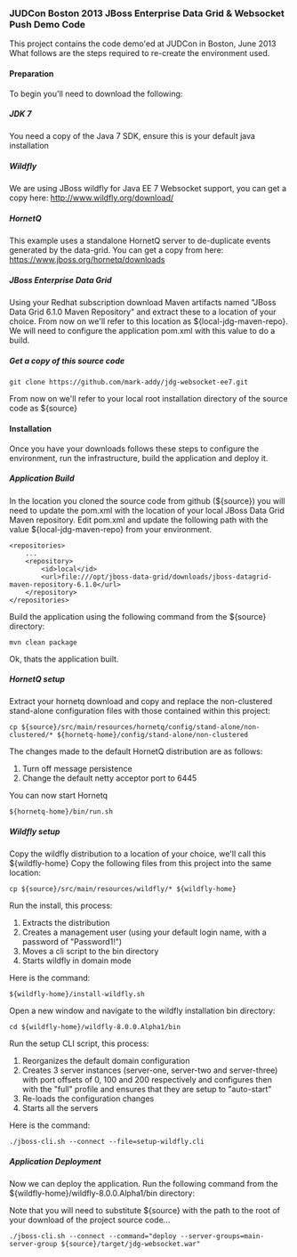 
### JUDCon Boston 2013 JBoss Enterprise Data Grid & Websocket Push Demo Code
This project contains the code demo'ed at JUDCon in Boston, June 2013
What follows are the steps required to re-create the environment used.

#### Preparation
To begin you'll need to download the following:

##### JDK 7
You need a copy of the Java 7 SDK, ensure this is your default java installation

##### Wildfly
We are using JBoss wildfly for Java EE 7 Websocket support, you can get a copy here:
http://www.wildfly.org/download/

##### HornetQ
This example uses a standalone HornetQ server to de-duplicate events generated by the data-grid.
You can get a copy from here:
https://www.jboss.org/hornetq/downloads

##### JBoss Enterprise Data Grid
Using your Redhat subscription download Maven artifacts named "JBoss Data Grid 6.1.0 Maven Repository" and extract these to a location of your choice.
From now on we'll refer to this location as ${local-jdg-maven-repo}.  We will need to configure the application pom.xml with this value to do a build.

##### Get a copy of this source code

	git clone https://github.com/mark-addy/jdg-websocket-ee7.git

From now on we'll refer to your local root installation directory of the source code as ${source}

#### Installation
Once you have your downloads follows these steps to configure the environment, run the infrastructure, build the application and deploy it.

##### Application Build
In the location you cloned the source code from github (${source}) you will need to update the pom.xml with the location of your local JBoss Data Grid Maven repository.
Edit pom.xml and update the following path with the value ${local-jdg-maven-repo} from your environment.

	<repositories>
		...
		<repository>
			<id>local</id>
			<url>file:///opt/jboss-data-grid/downloads/jboss-datagrid-maven-repository-6.1.0</url>
		</repository>
	</repositories>

Build the application using the following command from the ${source} directory:

	mvn clean package

Ok, thats the application built.

##### HornetQ setup
Extract your hornetq download and copy and replace the non-clustered stand-alone configuration files with those contained within this project:

	cp ${source}/src/main/resources/hornetq/config/stand-alone/non-clustered/* ${hornetq-home}/config/stand-alone/non-clustered

The changes made to the default HornetQ distribution are as follows:

 1. Turn off message persistence
 2. Change the default netty acceptor port to 6445

You can now start Hornetq

	${hornetq-home}/bin/run.sh

##### Wildfly setup
Copy the wildfly distribution to a location of your choice, we'll call this ${wildfly-home}
Copy the following files from this project into the same location:

	cp ${source}/src/main/resources/wildfly/* ${wildfly-home}

Run the install, this process:

 1. Extracts the distribution
 2. Creates a management user (using your default login name, with a password of "Password1!")
 3. Moves a cli script to the bin directory 
 4. Starts wildfly in domain mode

Here is the command:

	${wildfly-home}/install-wildfly.sh

Open a new window and navigate to the wildfly installation bin directory:

	cd ${wildfly-home}/wildfly-8.0.0.Alpha1/bin

Run the setup CLI script, this process:

 1. Reorganizes the default domain configuration
 2. Creates 3 server instances (server-one, server-two and server-three) with port offsets of 0, 100 and 200 respectively and configures then with the "full" profile and ensures that they are setup to "auto-start"
 3. Re-loads the configuration changes
 4. Starts all the servers

Here is the command:

	./jboss-cli.sh --connect --file=setup-wildfly.cli

##### Application Deployment
Now we can deploy the application.  Run the following command from the ${wildfly-home}/wildfly-8.0.0.Alpha1/bin directory:

Note that you will need to substitute ${source} with the path to the root of your download of the project source code...

	./jboss-cli.sh --connect --command="deploy --server-groups=main-server-group ${source}/target/jdg-websocket.war"







